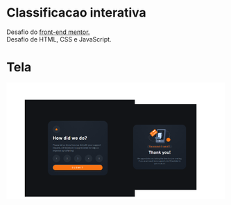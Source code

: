 # Classificacao interativa
 Desafio do [front-end mentor.](https://www.frontendmentor.io/challenges/interactive-rating-component-koxpeBUmI)<br>
 Desafio de HTML, CSS e JavaScript.

 # Tela

![Alt text](img/classifica%C3%A7%C3%A3o-interativa.png)
